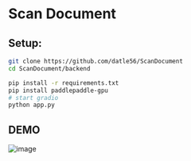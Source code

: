# Scan Document


## Setup: 

```bash
git clone https://github.com/datle56/ScanDocument
cd ScanDocument/backend

pip install -r requirements.txt
pip install paddlepaddle-gpu
# start gradio
python app.py
```


## DEMO 
![image](https://github.com/datle56/ScanDocument/assets/93565338/e3e7f40a-19de-4143-a47a-046ef31e7147)

